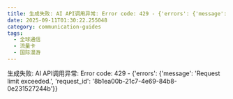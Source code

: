 ```yaml
---
title: 生成失败: AI API调用异常: Error code: 429 - {'errors': {'message': 'Request limit exceeded.', 'request_id': 'd17bdf62-ef33-4ec4-bfa3-acff50e629c7'}}
date: 2025-09-11T01:30:22.255048
category: communication-guides
tags:
  - 全球通信
  - 流量卡
  - 国际漫游
---
```


生成失败: AI API调用异常: Error code: 429 - {'errors': {'message': 'Request limit exceeded.', 'request_id': '8b1ea00b-21c7-4e69-84b8-0e231527244b'}}